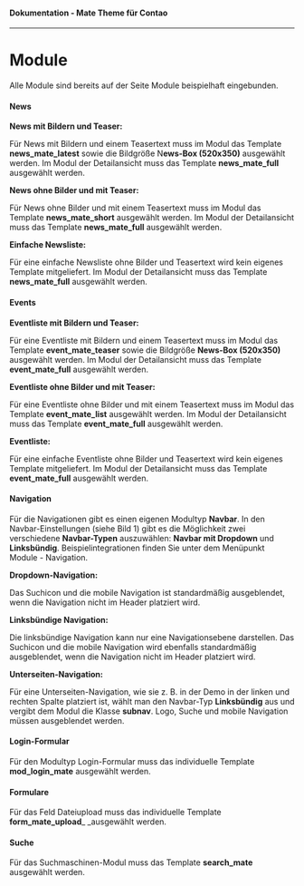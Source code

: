 #### Dokumentation - Mate Theme für Contao

---

# Module

Alle Module sind bereits auf der Seite Module beispielhaft eingebunden.

#### News

**News mit Bildern und Teaser:**

Für News mit Bildern und einem Teasertext muss im Modul das Template **news\_mate\_latest** sowie die Bildgröße N**ews-Box \(520x350\)** ausgewählt werden. Im Modul der Detailansicht muss das Template **news\_mate\_full** ausgewählt werden.

**News ohne Bilder und mit Teaser:**

Für News ohne Bilder und mit einem Teasertext muss im Modul das Template **news\_mate\_short** ausgewählt werden. Im Modul der Detailansicht muss das Template **news\_mate\_full** ausgewählt werden.

**Einfache Newsliste:**

Für eine einfache Newsliste ohne Bilder und Teasertext wird kein eigenes Template mitgeliefert. Im Modul der Detailansicht muss das Template **news\_mate\_full** ausgewählt werden.

#### Events

**Eventliste mit Bildern und Teaser:**

Für eine Eventliste mit Bildern und einem Teasertext muss im Modul das Template **event\_mate\_teaser** sowie die Bildgröße **News-Box \(520x350\)** ausgewählt werden. Im Modul der Detailansicht muss das Template **event\_mate\_full** ausgewählt werden.

**Eventliste ohne Bilder und mit Teaser:**

Für eine Eventliste ohne Bilder und mit einem Teasertext muss im Modul das Template **event\_mate\_list** ausgewählt werden. Im Modul der Detailansicht muss das Template **event\_mate\_full** ausgewählt werden.

**Eventliste:**

Für eine einfache Eventliste ohne Bilder und Teasertext wird kein eigenes Template mitgeliefert. Im Modul der Detailansicht muss das Template **event\_mate\_full** ausgewählt werden.

#### Navigation

Für die Navigationen gibt es einen eigenen Modultyp **Navbar**. In den Navbar-Einstellungen \(siehe Bild 1\) gibt es die Möglichkeit zwei verschiedene **Navbar-Typen** auszuwählen: **Navbar mit Dropdown** und **Linksbündig**. Beispielintegrationen finden Sie unter dem Menüpunkt Module - Navigation.

**Dropdown-Navigation:**

Das Suchicon und die mobile Navigation ist standardmäßig ausgeblendet, wenn die Navigation nicht im Header platziert wird.

**Linksbündige Navigation:**

Die linksbündige Navigation kann nur eine Navigationsebene darstellen. Das Suchicon und die mobile Navigation wird ebenfalls standardmäßig ausgeblendet, wenn die Navigation nicht im Header platziert wird.

**Unterseiten-Navigation:**

Für eine Unterseiten-Navigation, wie sie z. B. in der Demo in der linken und rechten Spalte platziert ist, wählt man den Navbar-Typ **Linksbündig** aus und vergibt dem Modul die Klasse **subnav**. Logo, Suche und mobile Navigation müssen ausgeblendet werden.

#### Login-Formular

Für den Modultyp Login-Formular muss das individuelle Template **mod\_login\_mate** ausgewählt werden.

#### Formulare

Für das Feld Dateiupload muss das individuelle Template **form\_mate\_upload**_ _ausgewählt werden.

#### Suche

Für das Suchmaschinen-Modul muss das Template **search\_mate** ausgewählt werden.

